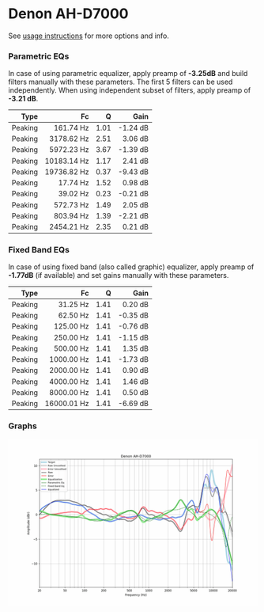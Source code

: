 # Denon AH-D7000
See [usage instructions](https://github.com/jaakkopasanen/AutoEq#usage) for more options and info.

### Parametric EQs
In case of using parametric equalizer, apply preamp of **-3.25dB** and build filters manually
with these parameters. The first 5 filters can be used independently.
When using independent subset of filters, apply preamp of **-3.21 dB**.

| Type    | Fc          |    Q | Gain     |
|--------:|------------:|-----:|---------:|
| Peaking | 161.74 Hz   | 1.01 | -1.24 dB |
| Peaking | 3178.62 Hz  | 2.51 | 3.06 dB  |
| Peaking | 5972.23 Hz  | 3.67 | -1.39 dB |
| Peaking | 10183.14 Hz | 1.17 | 2.41 dB  |
| Peaking | 19736.82 Hz | 0.37 | -9.43 dB |
| Peaking | 17.74 Hz    | 1.52 | 0.98 dB  |
| Peaking | 39.02 Hz    | 0.23 | -0.21 dB |
| Peaking | 572.73 Hz   | 1.49 | 2.05 dB  |
| Peaking | 803.94 Hz   | 1.39 | -2.21 dB |
| Peaking | 2454.21 Hz  | 2.35 | 0.21 dB  |

### Fixed Band EQs
In case of using fixed band (also called graphic) equalizer, apply preamp of **-1.77dB**
(if available) and set gains manually with these parameters.

| Type    | Fc          |    Q | Gain     |
|--------:|------------:|-----:|---------:|
| Peaking | 31.25 Hz    | 1.41 | 0.20 dB  |
| Peaking | 62.50 Hz    | 1.41 | -0.35 dB |
| Peaking | 125.00 Hz   | 1.41 | -0.76 dB |
| Peaking | 250.00 Hz   | 1.41 | -1.15 dB |
| Peaking | 500.00 Hz   | 1.41 | 1.35 dB  |
| Peaking | 1000.00 Hz  | 1.41 | -1.73 dB |
| Peaking | 2000.00 Hz  | 1.41 | 0.90 dB  |
| Peaking | 4000.00 Hz  | 1.41 | 1.46 dB  |
| Peaking | 8000.00 Hz  | 1.41 | 0.50 dB  |
| Peaking | 16000.01 Hz | 1.41 | -6.69 dB |

### Graphs
![](./Denon%20AH-D7000.png)